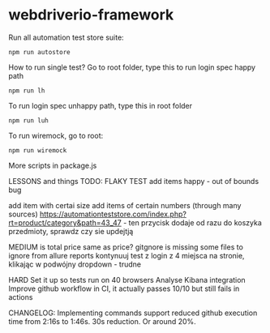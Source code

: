 # webdriverio-framework

Run all automation test store suite:

```
npm run autostore
```

How to run single test? Go to root folder, type this to run login spec happy path

```
npm run lh
```

To run login spec unhappy path, type this in root folder

```
npm run luh
```

To run wiremock, go to root:

```
npm run wiremock
```

More scripts in package.js

LESSONS and things TODO:
FLAKY TEST add items happy - out of bounds bug

add item with certai size
add items of certain numbers (through many sources)
https://automationteststore.com/index.php?rt=product/category&path=43_47 - ten przycisk dodaje od razu do koszyka przedmioty, sprawdz czy sie updejtją

MEDIUM
is total price same as price?
gitgnore is missing some files to ignore from allure reports
kontynuuj test z login z 4 miejsca na stronie, klikając w podwójny dropdown - trudne

HARD
Set it up so tests run on 40 browsers
Analyse Kibana integration
Improve github workflow in CI, it actually passes 10/10 but still fails in actions

CHANGELOG:
Implementing commands support reduced github execution time from 2:16s to 1:46s. 30s reduction. Or around 20%.
